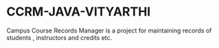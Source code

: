 # CCRM-JAVA-VITYARTHI
 Campus Course Records Manager is a project for maintaining records of students , instructors and credits etc.
